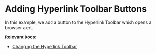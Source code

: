 # Adding Hyperlink Toolbar Buttons

In this example, we add a button to the Hyperlink Toolbar which opens a browser alert.

**Relevant Docs:**

- [Changing the Hyperlink Toolbar](/docs/ui-components/hyperlink-toolbar#changing-the-hyperlink-toolbar)